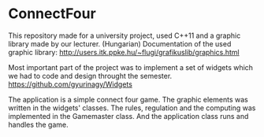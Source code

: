 # ConnectFour

This repository made for a university project, used C++11 and a graphic library made by our lecturer. (Hungarian) Documentation of the used graphic library: http://users.itk.ppke.hu/~flugi/grafikuslib/graphics.html

Most important part of the project was to implement a set of widgets which we had to code and design throught the semester.
https://github.com/gyurinagy/Widgets

The application is a simple connect four game.
The graphic elements was written in the widgets' classes. The rules, regulation and the computing was implemented in the Gamemaster class. And the application class runs and handles the game.
